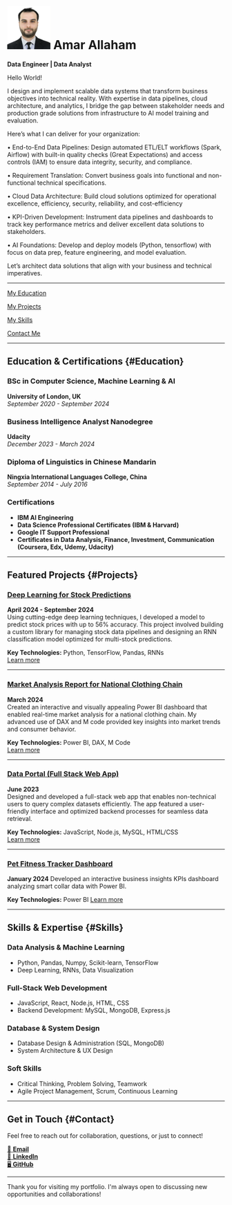 # <img src="assets/new_pic.jpg" alt="profile pic" width="100" height="100"/> Amar Allaham
**Data Engineer | Data Analyst**

Hello World!

I design and implement scalable data systems that transform business objectives into technical reality. With expertise in data pipelines, cloud architecture, and analytics, I bridge the gap between stakeholder needs and production grade solutions from infrastructure to AI model training and evaluation.

Here’s what I can deliver for your organization:

• End-to-End Data Pipelines: Design automated ETL/ELT workflows (Spark, Airflow) with built-in quality checks (Great Expectations) and access controls (IAM) to ensure data integrity, security, and compliance.

• Requirement Translation: Convert business goals into functional and non-functional technical specifications.

• Cloud Data Architecture: Build cloud solutions optimized for operational excellence, efficiency, security, reliability, and cost-efficiency

• KPI-Driven Development: Instrument data pipelines and dashboards to track key performance metrics and deliver excellent data solutions to stakeholders.

• AI Foundations: Develop and deploy models (Python, tensorflow) with focus on data prep, feature engineering, and model evaluation.

Let’s architect data solutions that align with your business and technical imperatives.

---

[My Education](#Education)

[My Projects](#Projects)

[My Skills](#Skills)

[Contact Me](#Contact)

---

## Education & Certifications {#Education}

### BSc in Computer Science, Machine Learning & AI  
**University of London, UK**  
*September 2020 - September 2024*

### Business Intelligence Analyst Nanodegree  
**Udacity**  
*December 2023 - March 2024*

### Diploma of Linguistics in Chinese Mandarin  
**Ningxia International Languages College, China**  
*September 2014 - July 2016*

### Certifications  
- **IBM AI Engineering**  
- **Data Science Professional Certificates (IBM & Harvard)**  
- **Google IT Support Professional**  
- **Certificates in Data Analysis, Finance, Investment, Communication (Coursera, Edx, Udemy, Udacity)**

---

## Featured Projects {#Projects}

### [Deep Learning for Stock Predictions](project1.md)  
**April 2024 - September 2024**  
Using cutting-edge deep learning techniques, I developed a model to predict stock prices with up to 56% accuracy. This project involved building a custom library for managing stock data pipelines and designing an RNN classification model optimized for multi-stock predictions.  

**Key Technologies:** Python, TensorFlow, Pandas, RNNs  
[Learn more](project1.md)

---

### [Market Analysis Report for National Clothing Chain](project2.md)  
**March 2024**  
Created an interactive and visually appealing Power BI dashboard that enabled real-time market analysis for a national clothing chain. My advanced use of DAX and M code provided key insights into market trends and consumer behavior.  

**Key Technologies:** Power BI, DAX, M Code  
[Learn more](project2.md)

---

### [Data Portal (Full Stack Web App)](project3.md)  
**June 2023**  
Designed and developed a full-stack web app that enables non-technical users to query complex datasets efficiently. The app featured a user-friendly interface and optimized backend processes for seamless data retrieval.  

**Key Technologies:** JavaScript, Node.js, MySQL, HTML/CSS  
[Learn more](project3.md)

---

### [Pet Fitness Tracker Dashboard](project4.md)
**January 2024**
Developed an interactive business insights KPIs dashboard analyzing smart collar data with Power BI.

**Key Technologies:** Power BI
[Learn more](project4.md)

---

## Skills & Expertise {#Skills}

### Data Analysis & Machine Learning  
- Python, Pandas, Numpy, Scikit-learn, TensorFlow  
- Deep Learning, RNNs, Data Visualization

### Full-Stack Web Development  
- JavaScript, React, Node.js, HTML, CSS  
- Backend Development: MySQL, MongoDB, Express.js

### Database & System Design  
- Database Design & Administration (SQL, MongoDB)  
- System Architecture & UX Design

### Soft Skills  
- Critical Thinking, Problem Solving, Teamwork  
- Agile Project Management, Scrum, Continuous Learning

---

## Get in Touch {#Contact}

Feel free to reach out for collaboration, questions, or just to connect!

[📧 **Email**](mailto:Amar.S20@outlook.com)  
[💼 **LinkedIn**](https://www.linkedin.com/in/amar-allaham/)  
[🖥 **GitHub**](https://github.com/ammaro101)

---

Thank you for visiting my portfolio. I'm always open to discussing new opportunities and collaborations!



<script>
    window.onbeforeunload = function() {
        localStorage.setItem('scrollPos', window.scrollY);
    };

    window.onload = function() {
        const scrollPos = localStorage.getItem('scrollPos');
        if (scrollPos) {
            window.scrollTo(0, scrollPos);
        }
    };
</script>

